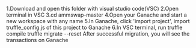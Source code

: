 1.Download and open this folder with visual studio code(VSC)
2.Open terminal in VSC 
3.cd ammswap-master
4.Open your Ganache and start a new workspace with any name
5.In Ganache, click 'import project', import truffle_config.js of this project to Ganache
6.In VSC terminal, run 
truffle compile 
truffle migrate --reset
After successful migration, you will see the transactions on Ganache
